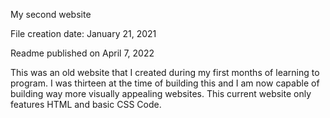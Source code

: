 My second website

File creation date:
January 21, 2021

Readme published on April 7, 2022

This was an old website that I created during my first months of 
learning to program. I was thirteen at the time of building this 
and I am now capable of building way more visually appealing 
websites. This current website only features HTML and basic 
CSS Code. 

